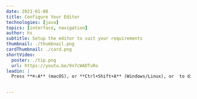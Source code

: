 ```yaml
---
date: 2021-01-08
title: Configure Your Editor
technologies: [java]
topics: [interface, navigation]
author: hs
subtitle: Setup the editor to suit your requirements
thumbnail: ./thumbnail.png
cardThumbnail: ./card.png
shortVideo:
  poster: ./tip.png
  url: https://youtu.be/9n7cWADTvRo  
leadin: |
  Press **⌘⇧A** (macOS), or **Ctrl+Shift+A** (Windows/Linux), or  to display **Find Actions** and then you can type _tab placement_, _navigation bar_, _tool windows_ to modify or disable these elements.

  
---
```

